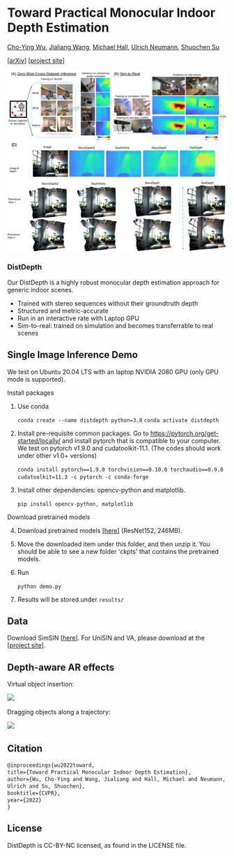 # <div align=""> Toward Practical Monocular Indoor Depth Estimation </div>

<a href="https://choyingw.github.io/">Cho-Ying Wu</a>, <a href="https://sites.google.com/view/jialiangwang/home">Jialiang Wang</a>, <a href="https://www.linkedin.com/in/michaelanthonyhall/">Michael Hall</a>, <a href="https://cgit.usc.edu/contact/ulrich-neumann/">Ulrich Neumann</a>, <a href="https://shuochsu.github.io/">Shuochen Su</a>

[<a href="https://arxiv.org/abs/2112.02306">arXiv</a>] [<a href="https://distdepth.github.io/">project site</a>]

<img src='fig/teaser.png'>

<img src='fig/results_pcs.png'>

### DistDepth
Our DistDepth is a highly robust monocular depth estimation approach for generic indoor scenes.
* Trained with stereo sequences without their groundtruth depth
* Structured and metric-accurate
* Run in an interactive rate with Laptop GPU
* Sim-to-real: trained on simulation and becomes transferrable to real scenes

## <div align="">Single Image Inference Demo</div>

We test on Ubuntu 20.04 LTS with an laptop NVIDIA 2080 GPU (only GPU mode is supported).

Install packages

1. Use conda

    ``` conda create --name distdepth python=3.8 ```
    ``` conda activate distdepth ```

2. Install pre-requisite common packages. Go to https://pytorch.org/get-started/locally/ and install pytorch that is compatible to your computer. We test on pytorch v1.9.0 and cudatoolkit-11.1. (The codes should work under other v1.0+ versions)

    ```conda install pytorch==1.9.0 torchvision==0.10.0 torchaudio==0.9.0 cudatoolkit=11.3 -c pytorch -c conda-forge ```

3. Install other dependencies: opencv-python and matplotlib.

   ``` pip install opencv-python, matplotlib ```

Download pretrained models

4. Download pretrained models [<a href="https://drive.google.com/file/d/1N3UAeSR5sa7KcMJAeKU961KUNBZ6vIgi/view?usp=sharing">here</a>] (ResNet152, 246MB).

5. Move the downloaded item under this folder, and then unzip it. You should be able to see a new folder 'ckpts' that contains the pretrained models.

6. Run

   ``` python demo.py ```

7. Results will be stored under `results/`

## <div align=""> Data</div>

Download SimSIN [<a href="https://drive.google.com/file/d/1P93270GM_gbx3Cc-b5lLdHOr9P9ZWyLO/view?usp=sharing">here</a>]. For UniSIN and VA, please download at the [<a href="https://distdepth.github.io/">project site</a>].

## <div align="">Depth-aware AR effects</div>

Virtual object insertion:

<img src='fig/AR-eff.png'>

Dragging objects along a trajectory:

<img src='fig/move.gif'>

## <div align="">Citation</div>

    @inproceedings{wu2022toward,
    title={Toward Practical Monocular Indoor Depth Estimation},
    author={Wu, Cho-Ying and Wang, Jialiang and Hall, Michael and Neumann, Ulrich and Su, Shuochen},
    booktitle={CVPR},
    year={2022}
    }

## License
DistDepth is CC-BY-NC licensed, as found in the LICENSE file.
